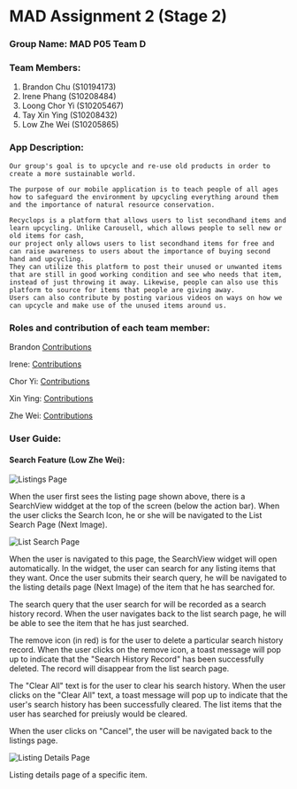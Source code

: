 # MAD Assignment 2 (Stage 2)

### Group Name: MAD P05 Team D

### Team Members:
1. Brandon Chu (S10194173)
2. Irene Phang (S10208484)
3. Loong Chor Yi (S10205467)
4. Tay Xin Ying (S10208432)
5. Low Zhe Wei (S10205865)


### App Description:
```
Our group's goal is to upcycle and re-use old products in order to create a more sustainable world.

The purpose of our mobile application is to teach people of all ages how to safeguard the environment by upcycling everything around them and the importance of natural resource conservation.

Recyclops is a platform that allows users to list secondhand items and learn upcycling. Unlike Carousell, which allows people to sell new or old items for cash, 
our project only allows users to list secondhand items for free and can raise awareness to users about the importance of buying second hand and upcycling. 
They can utilize this platform to post their unused or unwanted items that are still in good working condition and see who needs that item, instead of just throwing it away. Likewise, people can also use this platform to source for items that people are giving away. 
Users can also contribute by posting various videos on ways on how we can upcycle and make use of the unused items around us. 

```
### Roles and contribution of each team member:

Brandon [Contributions](Brandon)

Irene: [Contributions](IrenePhang)

Chor Yi: [Contributions](LoongChorYi)

Xin Ying: [Contributions](TayXinYing)

Zhe Wei: [Contributions](LowZheWei) 

### User Guide:

#### Search Feature (Low Zhe Wei):
![Listings Page](https://user-images.githubusercontent.com/92966900/182042466-555cf4e3-73f7-4af2-96d3-b343049fda1a.JPG)

When the user first sees the listing page shown above, there is a SearchView widdget at the top of the screen (below the action bar).
When the user clicks the Search Icon, he or she will be navigated to the List Search Page (Next Image).

![List Search Page](https://user-images.githubusercontent.com/92966900/182042615-9077eae6-cd36-4276-aa3b-0cffaa9ffb5e.JPG)

When the user is navigated to this page, the SearchView widget will open automatically. In the widget, the user can search for any listing items that they want. 
Once the user submits their search query, he will be navigated to the listing details page (Next Image) of the item that he has searched for. 

The search query that the user search for will be recorded as a search history record. When the user navigates back to the list search page, he will be able to see the item that he has just searched. 

The remove icon (in red) is for the user to delete a particular search history record. When the user clicks on the remove icon, a toast message will pop up to indicate that the "Search History Record" has been successfully deleted. The record will disappear from the list search page. 

The "Clear All" text is for the user to clear his search history. When the user clicks on the "Clear All" text, a toast message will pop up to indicate that the user's search history has been successfully cleared. The list items that the user has searched for preiusly would be cleared. 

When the user clicks on "Cancel", the user will be navigated back to the listings page. 

![Listing Details Page](https://user-images.githubusercontent.com/92966900/182043116-d0efd409-7936-437d-adb0-e2462df9a39c.JPG)

Listing details page of a specific item. 




